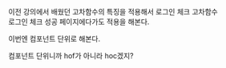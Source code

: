 이전 강의에서 배웠던 고차함수의 특징을 적용해서 로그인 체크 고차함수   
로그인 체크 성공 페이지에다가도 적용을 해본다.

이번엔 컴포넌트 단위로 해본다.

컴포넌트 단위니까 hof가 아니라 hoc겠지?